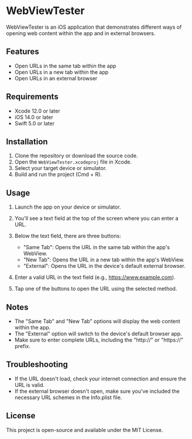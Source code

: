 # WebViewTester

WebViewTester is an iOS application that demonstrates different ways of opening web content within the app and in external browsers.

## Features

- Open URLs in the same tab within the app
- Open URLs in a new tab within the app
- Open URLs in an external browser

## Requirements

- Xcode 12.0 or later
- iOS 14.0 or later
- Swift 5.0 or later

## Installation

1. Clone the repository or download the source code.
2. Open the `WebViewTester.xcodeproj` file in Xcode.
3. Select your target device or simulator.
4. Build and run the project (Cmd + R).

## Usage

1. Launch the app on your device or simulator.
2. You'll see a text field at the top of the screen where you can enter a URL.
3. Below the text field, there are three buttons:
   - "Same Tab": Opens the URL in the same tab within the app's WebView.
   - "New Tab": Opens the URL in a new tab within the app's WebView.
   - "External": Opens the URL in the device's default external browser.

4. Enter a valid URL in the text field (e.g., https://www.example.com).
5. Tap one of the buttons to open the URL using the selected method.

## Notes

- The "Same Tab" and "New Tab" options will display the web content within the app.
- The "External" option will switch to the device's default browser app.
- Make sure to enter complete URLs, including the "http://" or "https://" prefix.

## Troubleshooting

- If the URL doesn't load, check your internet connection and ensure the URL is valid.
- If the external browser doesn't open, make sure you've included the necessary URL schemes in the Info.plist file.

## License

This project is open-source and available under the MIT License.
